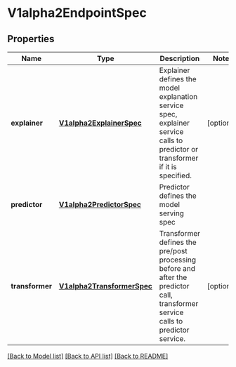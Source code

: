 # V1alpha2EndpointSpec

## Properties
Name | Type | Description | Notes
------------ | ------------- | ------------- | -------------
**explainer** | [**V1alpha2ExplainerSpec**](V1alpha2ExplainerSpec.md) | Explainer defines the model explanation service spec, explainer service calls to predictor or transformer if it is specified. | [optional] 
**predictor** | [**V1alpha2PredictorSpec**](V1alpha2PredictorSpec.md) | Predictor defines the model serving spec | 
**transformer** | [**V1alpha2TransformerSpec**](V1alpha2TransformerSpec.md) | Transformer defines the pre/post processing before and after the predictor call, transformer service calls to predictor service. | [optional] 

[[Back to Model list]](../README.md#documentation-for-models) [[Back to API list]](../README.md#documentation-for-api-endpoints) [[Back to README]](../README.md)


